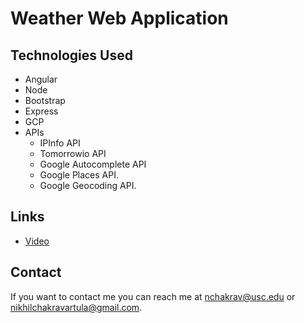 # Weather Web Application

## Technologies Used
* Angular
* Node
* Bootstrap
* Express
* GCP
* APIs 
	- IPInfo API
	- Tomorrowio API
	- Google Autocomplete API
	- Google Places API.
	- Google Geocoding API.
## Links
* [Video](https://youtu.be/JHrJRlUKRx4)

## Contact
If you want to contact me you can reach me at <nchakrav@usc.edu> or <nikhilchakravartula@gmail.com>.
